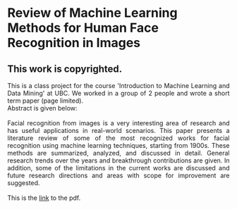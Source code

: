 # Review of Machine Learning Methods for Human Face Recognition in Images
## This work is copyrighted.

<div style="text-align: justify">

This is a class project for the course 'Introduction to Machine Learning and Data Mining' at UBC. We worked in a group of 2 people and wrote a short term paper (page limited). 
 <br/>
Abstract is given below: 
 <br/>
 <br/>
Facial recognition from images is a very interesting area of research and has useful applications in real-world scenarios. This paper presents a literature review of some of the most recognized works for facial recognition using machine learning techniques, starting from 1900s. These methods are summarized, analyzed, and discussed in detail. General research trends over the years and breakthrough
contributions are given. In addition, some of the limitations in the current works are discussed and future research directions and areas with scope for improvement are suggested.
 <br/>
 <br/>
This is the <a href="Review_ML_Face_Recog.pdf" target="blank">link</a> to the pdf.
  
 </div>


